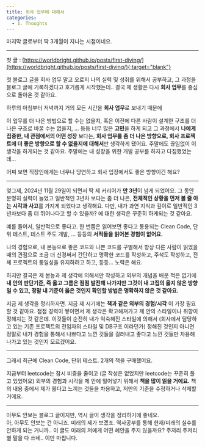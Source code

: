 ```yaml
---
title: 회사 업무에 대해서
categories:
  - 1. Thoughts
---
```


마지막 글로부터 딱 3개월이 지나는 시점이네요.

---

첫 글 : [https://worldbright.github.io/posts/first-diving/](https://worldbright.github.io/posts/first-diving/){:target="blank"}

첫 블로그 글을 회사 업무 말고 오로지 나의 실력 및 성취를 위해서 공부하고, 그 과정을 블로그 글에 기록하겠다고 호기롭게 시작했는데.. 결국 제 생활은 다시 **회사 업무**를 중심으로 돌아온 것 같아요.

하루의 아침부터 저녁까지 거의 모든 시간을 **회사 업무**로 보내기 때문에

이 업무를 더 나은 방법으로 할 수는 없을지, 혹은 이전에 다른 사람이 설계한 구조를 더 나은 구조로 바꿀 수는 없을지, ... 등등 너무 많은 **고민**을 하게 되고 그 과정에서 **나에게 집중한, 내 관점에서의 어떤 성장** 보다는, **회사 업무를 좀 더 나은 방향으로, 회사 프로젝트에 더 좋은 방향으로 할 수 없을지에 대해서**만 생각하게 됐어요. 주말에도 끊임없이 이 생각을 하게되는 것 같아요. 주말에는 내 성장을 위한 개발 공부를 하자고 다짐했었는데...

어찌 보면 직장인에게는 너무나 당연하고 회사 입장에서도 좋은 방향이긴 해요?

---

엊그제, 2024년 11월 29일이 되면서 딱 제 커리어가 **만 3년**이 넘게 되었어요. 그 동안 분명히 실력이 늘었고 일반적인 3년차 보다는 좀 더 나은, **전체적인 상황을 먼저 볼 줄 아는 시각과 사고**를 가지게 되었다고 생각해요. 다만, 내가 과연 지식과 깊이로 일반적인 3년차보다 좀 더 뛰어나다고 할 수 있을까? 에 대한 생각은 꾸준히 하게되는 것 같아요.

예를 들어서, 일반적으로 좋다고. 한 번쯤은 읽어보면 좋다고 통용되는 Clean Code, 단위 테스트, 테스트 주도 개발, ... 등등의 **서적들을 읽어본 경험이 없어요.**

나의 경험으로, 내 본능으로 좋은 코드와 나쁜 코드를 구별해서 항상 다른 사람이 읽었을 때의 관점으로 조금 더 신경써서 간단하고 명확한 코드를 작성하고, 주석도 작성하고, 전체 프로젝트의 통일성을 유지하려고 하고, 등등... 노력은 해요.

하지만 결국은 제 본능과 제 생각에 의해서만 작성하고 외부의 개념을 배운 적은 없기에 **내 안의 판단기준, 즉 옳고 그름은 점점 발전해 나가지만 그것이 내 고집의 옳지 않은 방향일 수 있고, 정말 내 기준이 옳은 것인지 확인할 방법은 명확하지 않은 것 같아요.**

지금 제 생각을 정리하자면. 지금 제 시기에는  **책과 같은 외부의 경험/시각** 이 가장 필요할 것 같아요. 점점 경력이 쌓이면서 제 생각은 확고해져가고 제 안의 스타일이나 취향이 정해지는 것 같은데. 이것들이 순전히 내가 익숙해진 스타일에 의해서 (회사에서 담당하고 있는 기존 프로젝트의 전임자의 스타일 및 DB구조 이라던가) 정해진 것인지 아니면 정말로 내가 경험을 통해서 나쁘다고 느낀 것들을 걸러내고 좋다고 느낀 것들만 차용해나가고 있는 것인지 모르겠어요.

---

그래서 최근에 Clean Code, 단위 테스트. 2개의 책을 구매했어요.

지금부터 leetcode는 잠시 비중을 줄이고 (글 작성은 없었지만 leetcode는 꾸준히 풀고 있었어요) 외부의 경험과 시각을 제 안에 밀어넣기 위해서 **책을 많이 읽을 거에요.** 책의 내용 중에서 제가 옳다고 느끼는 것들을 차용하고, 저만의 기준을 수정하거나 삭제할 거에요.

---

아무도 안보는 블로그 글이지만, 역시 글이 생각을 정리하기에 좋네요.  
아, 아무도 안보는 건 아니죠. 미래의 제가 보겠죠. 역사공부를 통해 현재/미래의 실수를 안하게 되는 거니까.. 이 글도 미래의 저에게 어떤 혜안을 주지 않을까요? 주저리 주저리 별 말을 다 쓰네.. 이만 마칩니다.